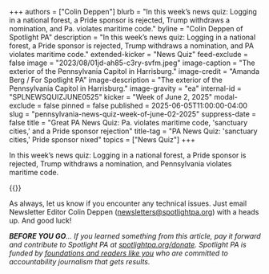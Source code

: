 +++
authors = ["Colin Deppen"]
blurb = "In this week’s news quiz: Logging in a national forest, a Pride sponsor is rejected, Trump withdraws a nomination, and Pa. violates maritime code."
byline = "Colin Deppen of Spotlight PA"
description = "In this week’s news quiz: Logging in a national forest, a Pride sponsor is rejected, Trump withdraws a nomination, and PA violates maritime code."
extended-kicker = "News Quiz"
feed-exclude = false
image = "2023/08/01jd-ah85-c3ry-svfm.jpeg"
image-caption = "The exterior of the Pennsylvania Capitol in Harrisburg."
image-credit = "Amanda Berg / For Spotlight PA"
image-description = "The exterior of the Pennsylvania Capitol in Harrisburg."
image-gravity = "ea"
internal-id = "SPLNEWSQUIZJUNE0525"
kicker = "Week of June 2, 2025"
modal-exclude = false
pinned = false
published = 2025-06-05T11:00:00-04:00
slug = "pennsylvania-news-quiz-week-of-june-02-2025"
suppress-date = false
title = "Great PA News Quiz: Pa. violates maritime code, 'sanctuary cities,' and a Pride sponsor rejection"
title-tag = "PA News Quiz: 'sanctuary cities,' Pride sponsor nixed"
topics = ["News Quiz"]
+++

In this week’s news quiz: Logging in a national forest, a Pride sponsor is rejected, Trump withdraws a nomination, and Pennsylvania violates maritime code.

{{<typeform id="01JWXPZ4B3KBCH4Y9KKZDW1N8Q" >}}

As always, let us know if you encounter any technical issues. Just email Newsletter Editor Colin Deppen (newsletters@spotlightpa.org) with a heads up. And good luck!

<strong><em>BEFORE YOU GO</em></strong><em>… If you learned something from this article, pay it forward and contribute to Spotlight PA at </em><a href="http://spotlightpa.org/donate"><em>spotlightpa.org/donate</em></a><em>. Spotlight PA is funded by </em><a href="https://www.spotlightpa.org/support"><em>foundations and readers like you</em></a><em> who are committed to accountability journalism that gets results.</em>

